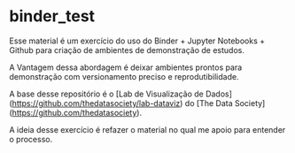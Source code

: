 # binder_test


Esse material é um exercício do uso do Binder + Jupyter Notebooks + Github para criação de ambientes de demonstração de estudos.

A Vantagem dessa abordagem é deixar ambientes prontos para demonstração com versionamento preciso e reprodutibilidade.

A base desse repositório é o [Lab de Visualização de Dados] (https://github.com/thedatasociety/lab-dataviz) do [The Data Society] (https://github.com/thedatasociety).

A ideia desse exercício é refazer o material no qual me apoio para entender o processo.

